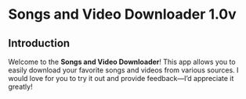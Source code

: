 # Songs and Video Downloader 1.0v

## Introduction
Welcome to the **Songs and Video Downloader**! This app allows you to easily download your favorite songs and videos from various sources. I would love for you to try it out and provide feedback—I’d appreciate it greatly!
